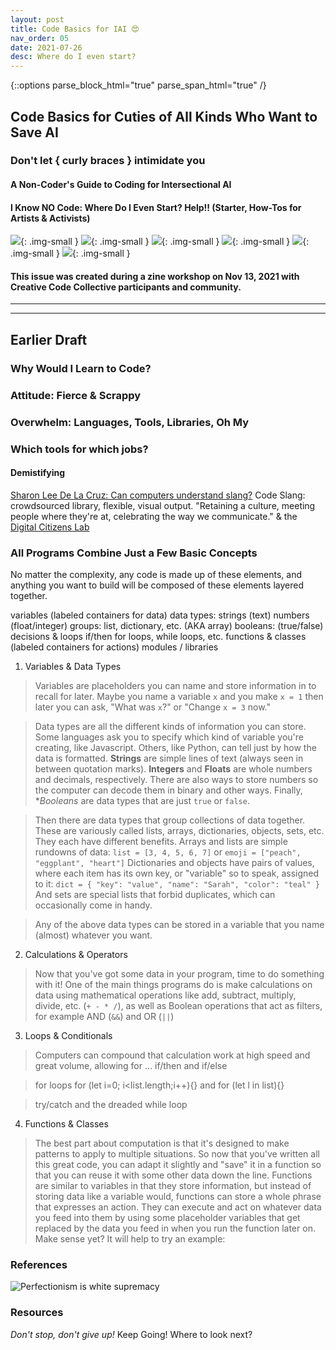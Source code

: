 ```yaml
---
layout: post
title: Code Basics for IAI 😍 
nav_order: 05
date: 2021-07-26
desc: Where do I even start?
---
```

{::options parse_block_html="true" parse_span_html="true" /}

<main class="zine">
<section class="zine-page page-1" markdown="1">

## Code Basics for Cuties of All Kinds Who Want to Save AI

### Don't let { curly braces } intimidate you

#### A Non-Coder's Guide to Coding for Intersectional AI

####  I Know NO Code: Where Do I Even Start? Help!! (Starter, How-Tos for Artists & Activists)

![](../assets/img/zine-22nov/page-AIcoding.jpg){: .img-small }
![](../assets/img/zine-22nov/page-variables.jpg){: .img-small }
![](../assets/img/zine-22nov/page-arrays.jpg){: .img-small }
![](../assets/img/zine-22nov/page-functions.jpg){: .img-small }
![](../assets/img/zine-22nov/page-loops.jpg){: .img-small }
![](../assets/img/zine-22nov/page-garb.jpg){: .img-small }

#### This issue was created during a zine workshop on Nov 13, 2021 with Creative Code Collective participants and community.

<hr>
<hr>

</section>

<section class="zine-page page-2" markdown="1">

## Earlier Draft 

### Why Would I Learn to Code?

</section>

<section class="zine-page page-3" markdown="1">

### Attitude: Fierce & Scrappy

### Overwhelm: Languages, Tools, Libraries, Oh My

### Which tools for which jobs?

#### Demistifying
[Sharon Lee De La Cruz: Can computers understand slang?](https://www.youtube.com/watch?v=CFT6w9NKfCs)
Code Slang: crowdsourced library, flexible, visual output. "Retaining a culture, meeting people where they're at, celebrating the way we communicate."
& the [Digital Citizens Lab]() 
<!-- all dead links? -->

</section>

<section class="zine-page page-4" markdown="1">

### All Programs Combine Just a Few Basic Concepts

No matter the complexity, any code is made up of these elements, and anything you want to build will be composed of these elements layered together. 

variables (labeled containers for data)
data types:
    strings (text)
    numbers (float/integer)
    groups: list, dictionary, etc. (AKA array)
    booleans: (true/false)
decisions & loops
	if/then
	for loops, while loops, etc.
functions & classes (labeled containers for actions)
modules / libraries

1. Variables & Data Types

>Variables are placeholders you can name and store information in to recall for later. Maybe you name a variable `x` and you make `x = 1` then later you can ask, "What was `x`?" or "Change `x = 3` now." 

>Data types are all the different kinds of information you can store. Some languages ask you to specify which kind of variable you're creating, like Javascript. Others, like Python, can tell just by how the data is formatted. **Strings** are simple lines of text (always seen in between quotation marks). **Integers** and **Floats** are whole numbers and decimals, respectively. There are also ways to store numbers so the computer can decode them in binary and other ways. Finally, **Booleans* are data types that are just `true` or `false`. 

>Then there are data types that group collections of data together. These are variously called lists, arrays, dictionaries, objects, sets, etc. They each have different benefits. Arrays and lists are simple rundowns of data: `list = [3, 4, 5, 6, 7]` or `emoji = ["peach", "eggplant", "heart"]` Dictionaries and objects have pairs of values, where each item has its own key, or "variable" so to speak, assigned to it: `dict = { "key": "value", "name": "Sarah", "color": "teal" }` And sets are special lists that forbid duplicates, which can occasionally come in handy.

>Any of the above data types can be stored in a variable that you name (almost) whatever you want.

2. Calculations & Operators

>Now that you've got some data in your program, time to do something with it! One of the main things programs do is make calculations on data using mathematical operations like add, subtract, multiply, divide, etc. (`+ - * /`), as well as Boolean operations that act as filters, for example AND (`&&`) and OR (`||`)

3. Loops & Conditionals

> Computers can compound that calculation work at high speed and great volume, allowing for ...
> if/then and if/else

>for loops for (let i=0; i<list.length;i++){} and for (let l in list){}

>try/catch and the dreaded while loop

4. Functions & Classes
> The best part about computation is that it's designed to  make patterns to apply to multiple situations. So now that you've written all this great code, you can adapt it slightly and "save" it in a function so that you can reuse it with some other data down the line. Functions are similar to variables in that they store information, but instead of storing data like a variable would, functions can store a whole phrase that expresses an action. They can execute and act on whatever data you feed into them by using some placeholder variables that get replaced by the data you feed in when you run the function later on. Make sense yet? It will help to try an example:

> 



</section>

<section class="zine-page page-5" markdown="1">
</section>

<section class="zine-page page-6" markdown="1">
</section>

<section class="zine-page page-7" markdown="1">
</section>

<section class="zine-page page-8" markdown="1">

### References

![Perfectionism is white supremacy](../../assets/img/LC-Perfectionism.png) <!--{: .img-small} -->

### Resources
*Don't stop, don't give up!*
Keep Going! Where to look next? 

</section>
</main>

<!-- references -->